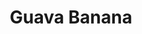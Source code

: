 ---
origin: Colombia
title: Guava Banana
price: 22.50
image_src: assets/
image_alt: coffy bag of guava banana
---